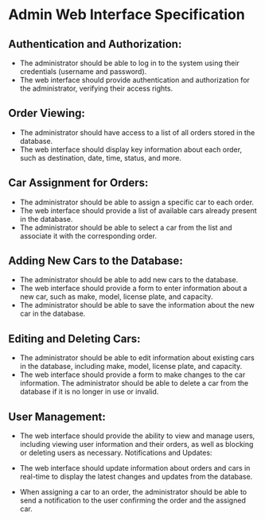 # Admin Web Interface Specification

## Authentication and Authorization:

- The administrator should be able to log in to the system using their credentials (username and password).
- The web interface should provide authentication and authorization for the administrator, verifying their access rights.
## Order Viewing:

- The administrator should have access to a list of all orders stored in the database.
- The web interface should display key information about each order, such as destination, date, time, status, and more.
## Car Assignment for Orders:

- The administrator should be able to assign a specific car to each order.
- The web interface should provide a list of available cars already present in the database.
- The administrator should be able to select a car from the list and associate it with the corresponding order.
## Adding New Cars to the Database:

- The administrator should be able to add new cars to the database.
- The web interface should provide a form to enter information about a new car, such as make, model, license plate, and capacity.
- The administrator should be able to save the information about the new car in the database.
## Editing and Deleting Cars:

- The administrator should be able to edit information about existing cars in the database, including make, model, license plate, and capacity.
- The web interface should provide a form to make changes to the car information.
The administrator should be able to delete a car from the database if it is no longer in use or invalid.
## User Management:

- The web interface should provide the ability to view and manage users, including viewing user information and their orders, as well as blocking or deleting users as necessary.
Notifications and Updates:

- The web interface should update information about orders and cars in real-time to display the latest changes and updates from the database.
- When assigning a car to an order, the administrator should be able to send a notification to the user confirming the order and the assigned car.
